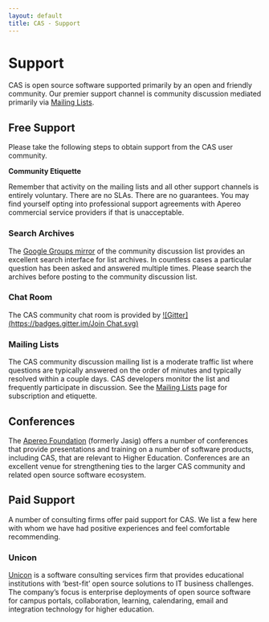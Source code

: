 ```yaml
---
layout: default
title: CAS - Support
---
```


# Support

CAS is open source software supported primarily by an open and friendly community.
Our premier support channel is community discussion mediated primarily via
[Mailing Lists](Mailing-Lists.html).

## Free Support

Please take the following steps to obtain support from the CAS user community.

<div class="alert alert-info"><strong>Community Etiquette</strong><p>Remember that activity on the mailing lists and all other support channels
is entirely voluntary. There are no SLAs. There are no guarantees. You may find yourself opting into professional support agreements with 
Apereo commercial service providers if that is unacceptable.</p></div>

### Search Archives

The [Google Groups mirror](Mailing-Lists.html) of the community discussion list
provides an excellent search interface for list archives.
In countless cases a particular question has been asked and answered multiple times.
Please search the archives before posting to the community discussion list.

### Chat Room 

The CAS community chat room is provided by [![Gitter](https://badges.gitter.im/Join Chat.svg)][casgitter]

### Mailing Lists

The CAS community discussion mailing list is a moderate traffic list where questions are typically answered on the
order of minutes and typically resolved within a couple days. CAS developers monitor the list and frequently
participate in discussion. See the [Mailing Lists](Mailing-Lists.html) page for subscription and etiquette.

## Conferences

The [Apereo Foundation](http://www.apereo.org/) (formerly Jasig) offers a number of conferences that provide
presentations and training on a number of software products, including CAS, that are relevant to Higher Education.
Conferences are an excellent venue for strengthening ties to the larger CAS community and related open source software
ecosystem.

## Paid Support

A number of consulting firms offer paid support for CAS. We list a few here with whom we have had positive experiences
and feel comfortable recommending.

### Unicon

[Unicon](http://www.unicon.net/) is a software consulting services firm that provides educational institutions with
‘best-fit’ open source solutions to IT business challenges. The company’s focus is enterprise deployments of open
source software for campus portals, collaboration, learning, calendaring, email and integration technology for
higher education.


[casgitter]: https://gitter.im/apereo/cas?utm_source=badge&utm_medium=badge&utm_campaign=pr-badge&utm_content=badge
